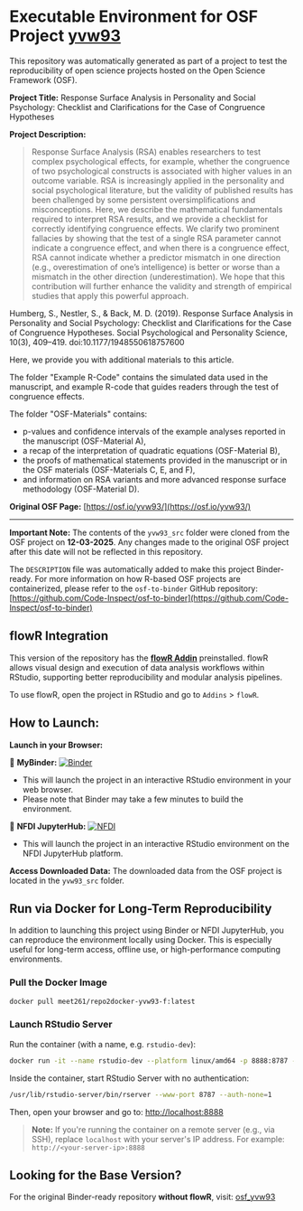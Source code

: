 # Executable Environment for OSF Project [yvw93](https://osf.io/yvw93/)

This repository was automatically generated as part of a project to test the reproducibility of open science projects hosted on the Open Science Framework (OSF).

**Project Title:** Response Surface Analysis in Personality and Social Psychology: Checklist and Clarifications for the Case of Congruence Hypotheses

**Project Description:**
> Response Surface Analysis (RSA) enables researchers to test complex psychological effects, for example, whether the congruence of two psychological constructs is associated with higher values in an outcome variable. RSA is increasingly applied in the personality and social psychological literature, but the validity of published results has been challenged by some persistent oversimplifications and misconceptions. Here, we describe the mathematical fundamentals required to interpret RSA results, and we provide a checklist for correctly identifying congruence effects. We clarify two prominent fallacies by showing that the test of a single RSA parameter cannot indicate a congruence effect, and when there is a congruence effect, RSA cannot indicate whether a predictor mismatch in one direction (e.g., overestimation of one’s intelligence) is better or worse than a mismatch in the other direction (underestimation). We hope that this contribution will further enhance the validity and strength of empirical studies that apply this powerful approach.

Humberg, S., Nestler, S., &amp; Back, M. D. (2019). Response Surface Analysis in Personality and Social Psychology: Checklist and Clarifications for the Case of Congruence Hypotheses. Social Psychological and Personality Science, 10(3), 409–419. doi:10.1177/1948550618757600

Here, we provide you with additional materials to this article. 

The folder "Example R-Code" contains the simulated data used in the manuscript, and example R-code that guides readers through the test of congruence effects.

The folder "OSF-Materials" contains:
- p-values and confidence intervals of the example analyses reported in the manuscript (OSF-Material A), 
- a recap of the interpretation of quadratic equations (OSF-Material B), 
- the proofs of mathematical statements provided in the manuscript or in the OSF materials (OSF-Materials C, E, and F), 
- and information on RSA variants and more advanced response surface methodology (OSF-Material D). 

**Original OSF Page:** [https://osf.io/yvw93/](https://osf.io/yvw93/)

---

**Important Note:** The contents of the `yvw93_src` folder were cloned from the OSF project on **12-03-2025**. Any changes made to the original OSF project after this date will not be reflected in this repository.

The `DESCRIPTION` file was automatically added to make this project Binder-ready. For more information on how R-based OSF projects are containerized, please refer to the `osf-to-binder` GitHub repository: [https://github.com/Code-Inspect/osf-to-binder](https://github.com/Code-Inspect/osf-to-binder)

## flowR Integration

This version of the repository has the **[flowR Addin](https://github.com/flowr-analysis/rstudio-addin-flowr)** preinstalled. flowR allows visual design and execution of data analysis workflows within RStudio, supporting better reproducibility and modular analysis pipelines.

To use flowR, open the project in RStudio and go to `Addins` > `flowR`.

## How to Launch:

**Launch in your Browser:**

🚀 **MyBinder:** [![Binder](https://mybinder.org/badge_logo.svg)](https://mybinder.org/v2/gh/code-inspect-binder/osf_yvw93-f/HEAD?urlpath=rstudio)

   * This will launch the project in an interactive RStudio environment in your web browser.
   * Please note that Binder may take a few minutes to build the environment.

🚀 **NFDI JupyterHub:** [![NFDI](https://nfdi-jupyter.de/images/nfdi_badge.svg)](https://hub.nfdi-jupyter.de/r2d/gh/code-inspect-binder/osf_yvw93-f/HEAD?urlpath=rstudio)

   * This will launch the project in an interactive RStudio environment on the NFDI JupyterHub platform.

**Access Downloaded Data:**
The downloaded data from the OSF project is located in the `yvw93_src` folder.

## Run via Docker for Long-Term Reproducibility

In addition to launching this project using Binder or NFDI JupyterHub, you can reproduce the environment locally using Docker. This is especially useful for long-term access, offline use, or high-performance computing environments.

### Pull the Docker Image

```bash
docker pull meet261/repo2docker-yvw93-f:latest
```

### Launch RStudio Server

Run the container (with a name, e.g. `rstudio-dev`):
```bash
docker run -it --name rstudio-dev --platform linux/amd64 -p 8888:8787 --user root meet261/repo2docker-yvw93-f bash
```

Inside the container, start RStudio Server with no authentication:
```bash
/usr/lib/rstudio-server/bin/rserver --www-port 8787 --auth-none=1
```

Then, open your browser and go to: [http://localhost:8888](http://localhost:8888)

> **Note:** If you're running the container on a remote server (e.g., via SSH), replace `localhost` with your server's IP address.
> For example: `http://<your-server-ip>:8888`

## Looking for the Base Version?

For the original Binder-ready repository **without flowR**, visit:
[osf_yvw93](https://github.com/code-inspect-binder/osf_yvw93)

